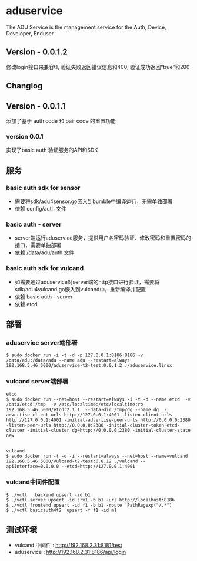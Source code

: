 # aduservice
The ADU Service is the management service for the 
Auth, Device, Developer, Enduser

## Version - 0.0.1.2

修改login接口来兼容t1, 验证失败返回错误信息和400, 验证成功返回“true”和200

## Changlog

## Version - 0.0.1.1

添加了基于 auth code 和 pair code 的重置功能

### version 0.0.1

实现了basic auth 验证服务的API和SDK

## 服务
### basic auth sdk for sensor

* 需要将sdk/adu4sensor.go嵌入到bumble中编译运行，无需单独部署
* 依赖 config/auth 文件

### basic auth - server

* server端运行aduservice服务，提供用户名密码验证、修改密码和重置密码的接口，需要单独部署
* 依赖 /data/adu/auth 文件

### basic auth sdk for vulcand

* 如需要通过aduservice对server端的http接口进行验证，需要将sdk/adu4vulcand.go嵌入到vulcand中，重新编译并配置
* 依赖 basic auth - server
* 依赖 etcd

## 部署

### aduservice server端部署
```
$ sudo docker run -i -t -d -p 127.0.0.1:8186:8186 -v /data/adu:/data/adu --name adu --restart=always 192.168.5.46:5000/aduservice-t2-test:0.0.1.2 ./aduservice.linux

```
### vulcand server端部署
```
etcd
$ sudo docker run --net=host --restart=always -i -t -d --name etcd  -v /data/etcd:/tmp  -v /etc/localtime:/etc/localtime:ro 192.168.5.46:5000/etcd:2.1.1  --data-dir /tmp/dg --name dg  -advertise-client-urls http://127.0.0.1:4001 -listen-client-urls http://127.0.0.1:4001 -initial-advertise-peer-urls http://0.0.0.0:2380 -listen-peer-urls http://0.0.0.0:2380 -initial-cluster-token etcd-cluster -initial-cluster dg=http://0.0.0.0:2380 -initial-cluster-state new


vulcand
$ sudo docker run -t -d -i --restart=always --net=host --name=vulcand 192.168.5.46:5000/vulcand-t2-test:0.8.12 ./vulcand --apiInterface=0.0.0.0 --etcd=http://127.0.0.1:4001

```
### vulcand中间件配置
```
$ ./vctl   backend upsert -id b1
$ ./vctl server upsert -id srv1 -b b1 -url http://localhost:8186
$ ./vctl frontend upsert -id f1 -b b1 -route 'PathRegexp("/.*")'
$ ./vctl basicauth4t2  upsert -f f1 -id m1
```

## 测试环境
* vulcand 中间件 : http://192.168.2.31:8181/test
* aduservice : http://192.168.2.31:8186/api/login
